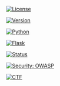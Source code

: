 <!-- Common GitHub Badges -->
<!-- License -->
[![License](https://img.shields.io/badge/License-Apache_2.0-blue.svg)](https://opensource.org/licenses/Apache-2.0)
<!-- Version -->
[![Version](https://img.shields.io/badge/version-1.0.0-brightgreen.svg)](https://github.com/guerilla7/finbot-ctf-demo)
<!-- Python Version -->
[![Python](https://img.shields.io/badge/python-3.9%2B-blue)](https://www.python.org/downloads/)
<!-- Flask -->
[![Flask](https://img.shields.io/badge/Flask-2.0%2B-orange)](https://flask.palletsprojects.com/)
<!-- Status -->
[![Status](https://img.shields.io/badge/status-active-success.svg)](https://github.com/guerilla7/finbot-ctf-demo)
<!-- Security -->
[![Security: OWASP](https://img.shields.io/badge/Security-OWASP-blue.svg)](https://owasp.org/www-project-top-10/)
<!-- CTF -->
[![CTF](https://img.shields.io/badge/CTF-Agentic%20AI-red.svg)](https://genai.owasp.org)
